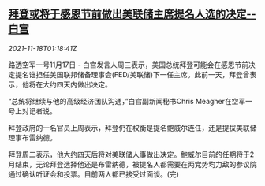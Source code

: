 <!--1637199062000-->
[拜登或将于感恩节前做出美联储主席提名人选的决定--白宫](https://cn.reuters.com/article/us-biden-fed-chairman-1118-idCNKBS2I3039)
------

<div><i>2021-11-18T01:18:41Z</i></div><p>路透空军一号11月17日 - 白宫发言人周三表示，美国总统拜登可能会在感恩节前决定提名谁担任美国联邦储备理事会(FED/美联储)下一任主席。此前一天，拜登曾表示，他将在大约四天内做出决定。</p><p>“总统将继续与他的高级经济团队沟通，”白宫副新闻秘书Chris Meagher在空军一号上对记者说。</p><p>拜登政府的一名官员上周表示，拜登仍在权衡是提名鲍威尔连任，还是提拔美联储理事布雷纳德。</p><p>拜登周二表示，他大约四天后将对美联储人事做出决定。鲍威尔目前的任期将于2月结束，无论拜登选择他还是布雷纳德，被提名人都需要在两党势均力敌的参议院通过确认听证会和投票。目前两人都已接受过面谈。(完)</p>
